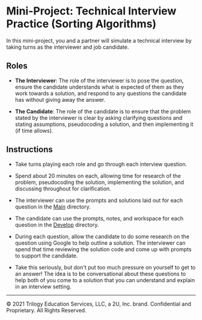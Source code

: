 # Mini-Project: Technical Interview Practice (Sorting Algorithms)

In this mini-project, you and a partner will simulate a technical interview by taking turns as the interviewer and job candidate. 

## Roles

* **The Interviewer**: The role of the interviewer is to pose the question, ensure the candidate understands what is expected of them as they work towards a solution, and respond to any questions the candidate has without giving away the answer. 

* **The Candidate**: The role of the candidate is to ensure that the problem stated by the interviewer is clear by asking clarifying questions and stating assumptions, pseudocoding a solution, and then implementing it (if time allows).

## Instructions

* Take turns playing each role and go through each interview question. 

* Spend about 20 minutes on each, allowing time for research of the problem, pseudocoding the solution, implementing the solution, and discussing throughout for clarification.

* The interviewer can use the prompts and solutions laid out for each question in the [Main](./Main) directory.

* The candidate can use the prompts, notes, and workspace for each question in the [Develop](./Develop) directory.

* During each question, allow the candidate to do some research on the question using Google to help outline a solution. The interviewer can spend that time reviewing the solution code and come up with prompts to support the candidate.

* Take this seriously, but don't put too much pressure on yourself to get to an answer! The idea is to be conversational about these questions to help both of you come to a solution that you can understand and explain in an interview setting.

---
© 2021 Trilogy Education Services, LLC, a 2U, Inc. brand. Confidential and Proprietary. All Rights Reserved.
